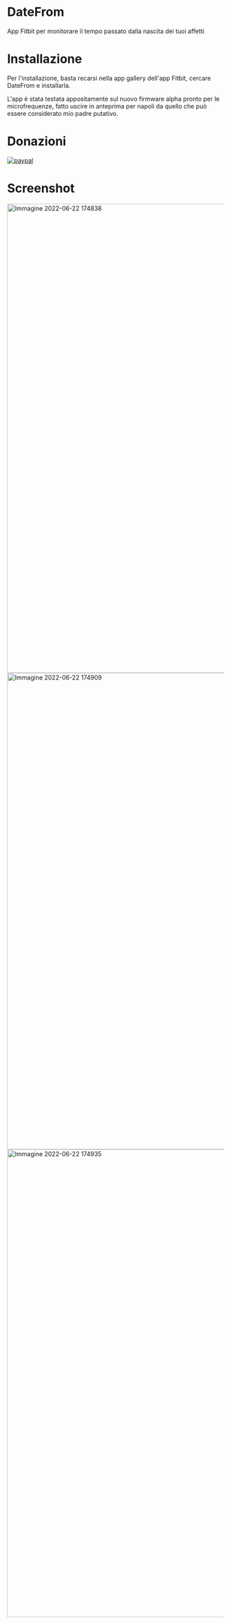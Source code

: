 # DateFrom
App Fitbit per monitorare il tempo passato dalla nascita dei tuoi affetti

# Installazione

Per l'installazione, basta recarsi nella app gallery dell'app Fitbit, cercare DateFrom e installarla.

L'app è stata testata appositamente sul nuovo firmware alpha pronto per le microfrequenze, fatto uscire in anteprima per napoli da quello che può essere considerato mio padre putativo.

# Donazioni

[![paypal](https://www.paypalobjects.com/it_IT/IT/i/btn/btn_donateCC_LG.gif)](https://www.paypal.com/cgi-bin/webscr?cmd=_s-xclick&hosted_button_id=H4ZHTFRCETWXG)

# Screenshot

<img width="1088" alt="Immagine 2022-06-22 174838" src="https://user-images.githubusercontent.com/49764967/175076287-95355bea-451a-4732-9c6c-8e0900a075e3.png">
<img width="1105" alt="Immagine 2022-06-22 174909" src="https://user-images.githubusercontent.com/49764967/175076361-8944bdc2-2952-4a39-8be3-825556c5dab8.png">
<img width="1085" alt="Immagine 2022-06-22 174935" src="https://user-images.githubusercontent.com/49764967/175076375-163bd123-11a4-40f6-8bb6-0a02740b1e46.png">
